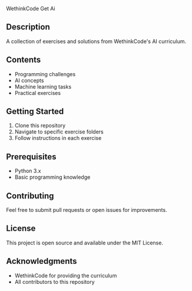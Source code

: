 
WethinkCode Get Ai 
## Description
A collection of exercises and solutions from WethinkCode's AI curriculum.

## Contents
- Programming challenges
- AI concepts
- Machine learning tasks
- Practical exercises

## Getting Started
1. Clone this repository
2. Navigate to specific exercise folders
3. Follow instructions in each exercise

## Prerequisites
- Python 3.x
- Basic programming knowledge

## Contributing
Feel free to submit pull requests or open issues for improvements.

## License
This project is open source and available under the MIT License.

## Acknowledgments
- WethinkCode for providing the curriculum
- All contributors to this repository
